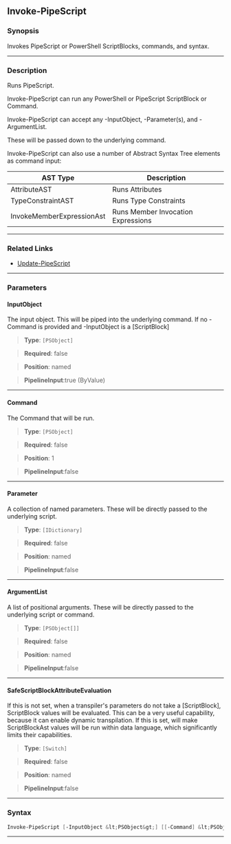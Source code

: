 
Invoke-PipeScript
-----------------
### Synopsis
Invokes PipeScript or PowerShell ScriptBlocks, commands, and syntax.

---
### Description

Runs PipeScript.

Invoke-PipeScript can run any PowerShell or PipeScript ScriptBlock or Command.

Invoke-PipeScript can accept any -InputObject, -Parameter(s), and -ArgumentList.

These will be passed down to the underlying command.

Invoke-PipeScript can also use a number of Abstract Syntax Tree elements as command input:

|AST Type                 |Description                            |
|-------------------------|---------------------------------------|
|AttributeAST             |Runs Attributes                        |
|TypeConstraintAST        |Runs Type Constraints                  |
|InvokeMemberExpressionAst|Runs Member Invocation Expressions     |

---
### Related Links
* [Update-PipeScript](Update-PipeScript.md)



---
### Parameters
#### **InputObject**

The input object.  This will be piped into the underlying command.
If no -Command is provided and -InputObject is a [ScriptBlock]



> **Type**: ```[PSObject]```

> **Required**: false

> **Position**: named

> **PipelineInput**:true (ByValue)



---
#### **Command**

The Command that will be run.



> **Type**: ```[PSObject]```

> **Required**: false

> **Position**: 1

> **PipelineInput**:false



---
#### **Parameter**

A collection of named parameters.  These will be directly passed to the underlying script.



> **Type**: ```[IDictionary]```

> **Required**: false

> **Position**: named

> **PipelineInput**:false



---
#### **ArgumentList**

A list of positional arguments.  These will be directly passed to the underlying script or command.



> **Type**: ```[PSObject[]]```

> **Required**: false

> **Position**: named

> **PipelineInput**:false



---
#### **SafeScriptBlockAttributeEvaluation**

If this is not set, when a transpiler's parameters do not take a [ScriptBlock], ScriptBlock values will be evaluated.
This can be a very useful capability, because it can enable dynamic transpilation.
If this is set, will make ScriptBlockAst values will be run within data language, which significantly limits their capabilities.



> **Type**: ```[Switch]```

> **Required**: false

> **Position**: named

> **PipelineInput**:false



---
### Syntax
```PowerShell
Invoke-PipeScript [-InputObject &lt;PSObject&gt;] [[-Command] &lt;PSObject&gt;] [-Parameter &lt;IDictionary&gt;] [-ArgumentList &lt;PSObject[]&gt;] [-SafeScriptBlockAttributeEvaluation] [&lt;CommonParameters&gt;]
```
---


